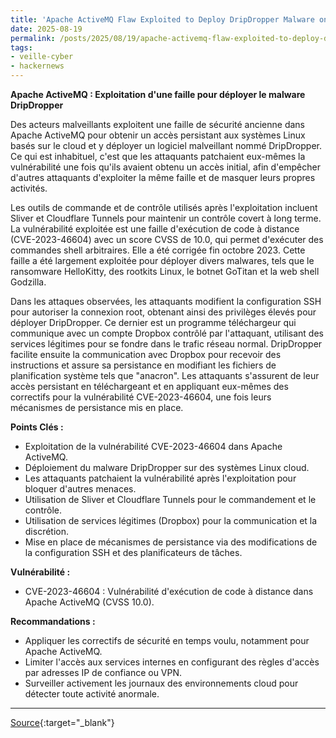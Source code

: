 ```yaml
---
title: 'Apache ActiveMQ Flaw Exploited to Deploy DripDropper Malware on Cloud Linux Systems'
date: 2025-08-19
permalink: /posts/2025/08/19/apache-activemq-flaw-exploited-to-deploy-dripdropper-malware-on-cloud-linux-systems/
tags:
- veille-cyber
- hackernews
---
```

**Apache ActiveMQ : Exploitation d'une faille pour déployer le malware DripDropper**

Des acteurs malveillants exploitent une faille de sécurité ancienne dans Apache ActiveMQ pour obtenir un accès persistant aux systèmes Linux basés sur le cloud et y déployer un logiciel malveillant nommé DripDropper. Ce qui est inhabituel, c'est que les attaquants patchaient eux-mêmes la vulnérabilité une fois qu'ils avaient obtenu un accès initial, afin d'empêcher d'autres attaquants d'exploiter la même faille et de masquer leurs propres activités.

Les outils de commande et de contrôle utilisés après l'exploitation incluent Sliver et Cloudflare Tunnels pour maintenir un contrôle covert à long terme. La vulnérabilité exploitée est une faille d'exécution de code à distance (CVE-2023-46604) avec un score CVSS de 10.0, qui permet d'exécuter des commandes shell arbitraires. Elle a été corrigée fin octobre 2023. Cette faille a été largement exploitée pour déployer divers malwares, tels que le ransomware HelloKitty, des rootkits Linux, le botnet GoTitan et la web shell Godzilla.

Dans les attaques observées, les attaquants modifient la configuration SSH pour autoriser la connexion root, obtenant ainsi des privilèges élevés pour déployer DripDropper. Ce dernier est un programme téléchargeur qui communique avec un compte Dropbox contrôlé par l'attaquant, utilisant des services légitimes pour se fondre dans le trafic réseau normal. DripDropper facilite ensuite la communication avec Dropbox pour recevoir des instructions et assure sa persistance en modifiant les fichiers de planification système tels que "anacron". Les attaquants s'assurent de leur accès persistant en téléchargeant et en appliquant eux-mêmes des correctifs pour la vulnérabilité CVE-2023-46604, une fois leurs mécanismes de persistance mis en place.

**Points Clés :**
*   Exploitation de la vulnérabilité CVE-2023-46604 dans Apache ActiveMQ.
*   Déploiement du malware DripDropper sur des systèmes Linux cloud.
*   Les attaquants patchaient la vulnérabilité après l'exploitation pour bloquer d'autres menaces.
*   Utilisation de Sliver et Cloudflare Tunnels pour le commandement et le contrôle.
*   Utilisation de services légitimes (Dropbox) pour la communication et la discrétion.
*   Mise en place de mécanismes de persistance via des modifications de la configuration SSH et des planificateurs de tâches.

**Vulnérabilité :**
*   CVE-2023-46604 : Vulnérabilité d'exécution de code à distance dans Apache ActiveMQ (CVSS 10.0).

**Recommandations :**
*   Appliquer les correctifs de sécurité en temps voulu, notamment pour Apache ActiveMQ.
*   Limiter l'accès aux services internes en configurant des règles d'accès par adresses IP de confiance ou VPN.
*   Surveiller activement les journaux des environnements cloud pour détecter toute activité anormale.

---
[Source](https://thehackernews.com/2025/08/apache-activemq-flaw-exploited-to.html){:target="_blank"}
